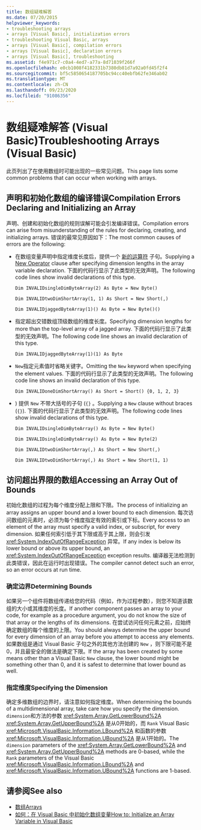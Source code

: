 ```yaml
---
title: 数组疑难解答
ms.date: 07/20/2015
helpviewer_keywords:
- troubleshooting arrays
- arrays [Visual Basic], initialization errors
- troubleshooting Visual Basic, arrays
- arrays [Visual Basic], compilation errors
- arrays [Visual Basic], declaration errors
- arrays [Visual Basic], troubleshooting
ms.assetid: f4e971c7-c0a4-4ed7-a77a-8d71039f266f
ms.openlocfilehash: e0cb1008f4182331b7380db81d7a92a0fd45f2f4
ms.sourcegitcommit: bf5c5850654187705bc94cc40ebfb62fe346ab02
ms.translationtype: MT
ms.contentlocale: zh-CN
ms.lasthandoff: 09/23/2020
ms.locfileid: "91086356"
---
```

# <a name="troubleshooting-arrays-visual-basic"></a><span data-ttu-id="0a28e-102">数组疑难解答 (Visual Basic)</span><span class="sxs-lookup"><span data-stu-id="0a28e-102">Troubleshooting Arrays (Visual Basic)</span></span>

<span data-ttu-id="0a28e-103">此页列出了在使用数组时可能出现的一些常见问题。</span><span class="sxs-lookup"><span data-stu-id="0a28e-103">This page lists some common problems that can occur when working with arrays.</span></span>  
  
## <a name="compilation-errors-declaring-and-initializing-an-array"></a><span data-ttu-id="0a28e-104">声明和初始化数组的编译错误</span><span class="sxs-lookup"><span data-stu-id="0a28e-104">Compilation Errors Declaring and Initializing an Array</span></span>  

 <span data-ttu-id="0a28e-105">声明、创建和初始化数组的规则误解可能会引发编译错误。</span><span class="sxs-lookup"><span data-stu-id="0a28e-105">Compilation errors can arise from misunderstanding of the rules for declaring, creating, and initializing arrays.</span></span> <span data-ttu-id="0a28e-106">错误的最常见原因如下：</span><span class="sxs-lookup"><span data-stu-id="0a28e-106">The most common causes of errors are the following:</span></span>  
  
- <span data-ttu-id="0a28e-107">在数组变量声明中指定维度长度后，提供一个 [新的运算符](../../../language-reference/operators/new-operator.md) 子句。</span><span class="sxs-lookup"><span data-stu-id="0a28e-107">Supplying a [New Operator](../../../language-reference/operators/new-operator.md) clause after specifying dimension lengths in the array variable declaration.</span></span> <span data-ttu-id="0a28e-108">下面的代码行显示了此类型的无效声明。</span><span class="sxs-lookup"><span data-stu-id="0a28e-108">The following code lines show invalid declarations of this type.</span></span>  
  
     `Dim INVALIDsingleDimByteArray(2) As Byte = New Byte()`  
  
     `Dim INVALIDtwoDimShortArray(1, 1) As Short = New Short(,)`  
  
     `Dim INVALIDjaggedByteArray(1)() As Byte = New Byte()()`  
  
- <span data-ttu-id="0a28e-109">指定超出交错数组顶级数组的维度长度。</span><span class="sxs-lookup"><span data-stu-id="0a28e-109">Specifying dimension lengths for more than the top-level array of a jagged array.</span></span> <span data-ttu-id="0a28e-110">下面的代码行显示了此类型的无效声明。</span><span class="sxs-lookup"><span data-stu-id="0a28e-110">The following code line shows an invalid declaration of this type.</span></span>  
  
     `Dim INVALIDjaggedByteArray(1)(1) As Byte`  
  
- <span data-ttu-id="0a28e-111">`New`指定元素值时省略关键字。</span><span class="sxs-lookup"><span data-stu-id="0a28e-111">Omitting the `New` keyword when specifying the element values.</span></span> <span data-ttu-id="0a28e-112">下面的代码行显示了此类型的无效声明。</span><span class="sxs-lookup"><span data-stu-id="0a28e-112">The following code line shows an invalid declaration of this type.</span></span>  
  
     `Dim INVALIDoneDimShortArray() As Short = Short() {0, 1, 2, 3}`  
  
- <span data-ttu-id="0a28e-113">) 提供 `New` 不带大括号的子句 (`{}` 。</span><span class="sxs-lookup"><span data-stu-id="0a28e-113">Supplying a `New` clause without braces (`{}`).</span></span> <span data-ttu-id="0a28e-114">下面的代码行显示了此类型的无效声明。</span><span class="sxs-lookup"><span data-stu-id="0a28e-114">The following code lines show invalid declarations of this type.</span></span>  
  
     `Dim INVALIDsingleDimByteArray() As Byte = New Byte()`  
  
     `Dim INVALIDsingleDimByteArray() As Byte = New Byte(2)`  
  
     `Dim INVALIDtwoDimShortArray(,) As Short = New Short(,)`  
  
     `Dim INVALIDtwoDimShortArray(,) As Short = New Short(1, 1)`  
  
## <a name="accessing-an-array-out-of-bounds"></a><span data-ttu-id="0a28e-115">访问超出界限的数组</span><span class="sxs-lookup"><span data-stu-id="0a28e-115">Accessing an Array Out of Bounds</span></span>  

 <span data-ttu-id="0a28e-116">初始化数组的过程为每个维度分配上限和下限。</span><span class="sxs-lookup"><span data-stu-id="0a28e-116">The process of initializing an array assigns an upper bound and a lower bound to each dimension.</span></span> <span data-ttu-id="0a28e-117">每次访问数组的元素时，必须为每个维度指定有效的索引或下标。</span><span class="sxs-lookup"><span data-stu-id="0a28e-117">Every access to an element of the array must specify a valid index, or subscript, for every dimension.</span></span> <span data-ttu-id="0a28e-118">如果任何索引低于其下限或高于其上限，则会引发 <xref:System.IndexOutOfRangeException> 异常。</span><span class="sxs-lookup"><span data-stu-id="0a28e-118">If any index is below its lower bound or above its upper bound, an <xref:System.IndexOutOfRangeException> exception results.</span></span> <span data-ttu-id="0a28e-119">编译器无法检测到此类错误，因此在运行时出现错误。</span><span class="sxs-lookup"><span data-stu-id="0a28e-119">The compiler cannot detect such an error, so an error occurs at run time.</span></span>  
  
### <a name="determining-bounds"></a><span data-ttu-id="0a28e-120">确定边界</span><span class="sxs-lookup"><span data-stu-id="0a28e-120">Determining Bounds</span></span>  

 <span data-ttu-id="0a28e-121">如果另一个组件将数组传递给您的代码（例如，作为过程参数），则您不知道该数组的大小或其维度的长度。</span><span class="sxs-lookup"><span data-stu-id="0a28e-121">If another component passes an array to your code, for example as a procedure argument, you do not know the size of that array or the lengths of its dimensions.</span></span> <span data-ttu-id="0a28e-122">在尝试访问任何元素之前，应始终确定数组的每个维度的上限。</span><span class="sxs-lookup"><span data-stu-id="0a28e-122">You should always determine the upper bound for every dimension of an array before you attempt to access any elements.</span></span> <span data-ttu-id="0a28e-123">如果数组是通过 Visual Basic 子句之外的其他方法创建的 `New` ，则下限可能不是0，并且最安全的做法是确定下限。</span><span class="sxs-lookup"><span data-stu-id="0a28e-123">If the array has been created by some means other than a Visual Basic `New` clause, the lower bound might be something other than 0, and it is safest to determine that lower bound as well.</span></span>  
  
### <a name="specifying-the-dimension"></a><span data-ttu-id="0a28e-124">指定维度</span><span class="sxs-lookup"><span data-stu-id="0a28e-124">Specifying the Dimension</span></span>  

 <span data-ttu-id="0a28e-125">确定多维数组的边界时，请注意如何指定维度。</span><span class="sxs-lookup"><span data-stu-id="0a28e-125">When determining the bounds of a multidimensional array, take care how you specify the dimension.</span></span> <span data-ttu-id="0a28e-126">`dimension`和方法的参数 <xref:System.Array.GetLowerBound%2A> <xref:System.Array.GetUpperBound%2A> 是从0开始的，而 `Rank` Visual Basic <xref:Microsoft.VisualBasic.Information.LBound%2A> 和函数的参数 <xref:Microsoft.VisualBasic.Information.UBound%2A> 是从1开始的。</span><span class="sxs-lookup"><span data-stu-id="0a28e-126">The `dimension` parameters of the <xref:System.Array.GetLowerBound%2A> and <xref:System.Array.GetUpperBound%2A> methods are 0-based, while the `Rank` parameters of the Visual Basic <xref:Microsoft.VisualBasic.Information.LBound%2A> and <xref:Microsoft.VisualBasic.Information.UBound%2A> functions are 1-based.</span></span>  
  
## <a name="see-also"></a><span data-ttu-id="0a28e-127">请参阅</span><span class="sxs-lookup"><span data-stu-id="0a28e-127">See also</span></span>

- [<span data-ttu-id="0a28e-128">数组</span><span class="sxs-lookup"><span data-stu-id="0a28e-128">Arrays</span></span>](index.md)
- [<span data-ttu-id="0a28e-129">如何：在 Visual Basic 中初始化数组变量</span><span class="sxs-lookup"><span data-stu-id="0a28e-129">How to: Initialize an Array Variable in Visual Basic</span></span>](how-to-initialize-an-array-variable.md)
